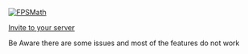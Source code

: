 [![FPSMath](https://socialify.git.ci/animafps/dbtstats/image?description=1&font=Inter&language=1&%3Fsize%3D256&owner=1&pattern=Plus&theme=Dark)](#)

[Invite to your server](https://discordapp.com/api/oauth2/authorize?client_id=789376925063315456&scope=bot&permissions=10240)

Be Aware there are some issues and most of the features do not work
